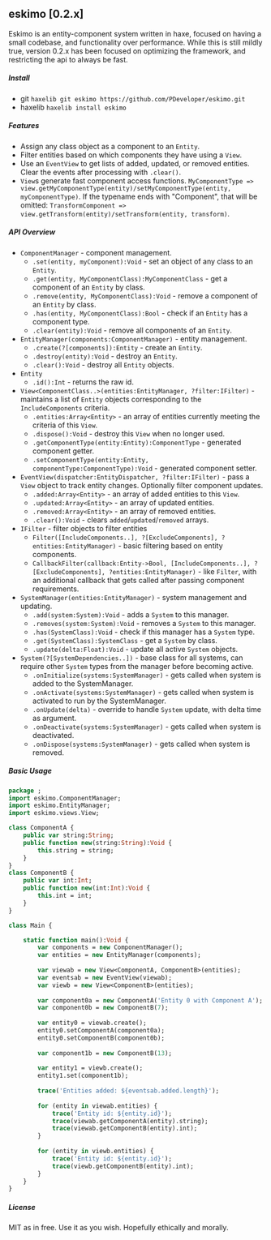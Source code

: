 ## eskimo [0.2.x]
Eskimo is an entity-component system written in haxe, focused on having a small codebase, and functionality over performance. While this is still mildly true, version 0.2.x has been focused on optimizing the framework, and restricting the api to always be fast.

##### Install
* git `haxelib git eskimo https://github.com/PDeveloper/eskimo.git`
* haxelib `haxelib install eskimo`

##### Features
* Assign any class object as a component to an `Entity`.
* Filter entities based on which components they have using a `View`.
* Use an `EventView` to get lists of added, updated, or removed entities. Clear the events after processing with `.clear()`.
* `View`s generate fast component access functions. `MyComponentType => view.getMyComponentType(entity)/setMyComponentType(entity, myComponentType)`. If the typename ends with "Component", that will be omitted: `TransformComponent => view.getTransform(entity)/setTransform(entity, transform)`.

##### API Overview
* `ComponentManager` - component management.
  * `.set(entity, myComponent):Void` - set an object of any class to an `Entity`.
  * `.get(entity, MyComponentClass):MyComponentClass` - get a component of an `Entity` by class.
  * `.remove(entity, MyComponentClass):Void` - remove a component of an `Entity` by class.
  * `.has(entity, MyComponentClass):Bool` - check if an `Entity` has a component type.
  * `.clear(entity):Void` - remove all components of an `Entity`.
* `EntityManager(components:ComponentManager)` - entity management.
  * `.create(?[components]):Entity` - create an `Entity`.
  * `.destroy(entity):Void` - destroy an `Entity`.
  * `.clear():Void` - destroy all `Entity` objects.
* `Entity`
  * `.id():Int` - returns the raw id.
* `View<ComponentClass..>(entities:EntityManager, ?filter:IFilter)` - maintains a list of `Entity` objects corresponding to the `IncludeComponents` criteria.
  * `.entities:Array<Entity>` - an array of entities currently meeting the criteria of this `View`.
  * `.dispose():Void` - destroy this `View` when no longer used.
  * `.getComponentType(entity:Entity):ComponentType` - generated component getter.
  * `.setComponentType(entity:Entity, componentType:ComponentType):Void` - generated component setter.
* `EventView(dispatcher:EntityDispatcher, ?filter:IFilter)` - pass a `View` object to track entity changes. Optionally filter component updates.
  * `.added:Array<Entity>` - an array of added entities to this `View`.
  * `.updated:Array<Entity>` - an array of updated entities.
  * `.removed:Array<Entity>` - an array of removed entities.
  * `.clear():Void` - clears `added`/`updated`/`removed` arrays.
* `IFilter` - filter objects to filter entities
  * `Filter([IncludeComponents..], ?[ExcludeComponents], ?entities:EntityManager)` - basic filtering based on entity components.
  * `CallbackFilter(callback:Entity->Bool, [IncludeComponents..], ?[ExcludeComponents], ?entities:EntityManager)` - like `Filter`, with an additional callback that gets called after passing component requirements.
* `SystemManager(entities:EntityManager)` - system management and updating.
  * `.add(system:System):Void` - adds a `System` to this manager.
  * `.removes(system:System):Void` - removes a `System` to this manager.
  * `.has(SystemClass):Void` - check if this manager has a `System` type.
  * `.get(SystemClass):SystemClass` - get a `System` by class.
  * `.update(delta:Float):Void` - update all active `System` objects.
* `System(?[SystemDependencies..])` - base class for all systems, can require other `System` types from the manager before becoming active.
  * `.onInitialize(systems:SystemManager)` - gets called when system is added to the SystemManager.
  * `.onActivate(systems:SystemManager)` - gets called when system is activated to run by the SystemManager.
  * `.onUpdate(delta)` - override to handle `System` update, with delta time as argument.
  * `.onDeactivate(systems:SystemManager)` - gets called when system is deactivated.
  * `.onDispose(systems:SystemManager)` - gets called when system is removed.

##### Basic Usage
```haxe
package ;
import eskimo.ComponentManager;
import eskimo.EntityManager;
import eskimo.views.View;

class ComponentA {
	public var string:String;
	public function new(string:String):Void {
		this.string = string;
	}
}
class ComponentB {
	public var int:Int;
	public function new(int:Int):Void {
		this.int = int;
	}
}

class Main {

	static function main():Void {
		var components = new ComponentManager();
		var entities = new EntityManager(components);
		
		var viewab = new View<ComponentA, ComponentB>(entities);
		var eventsab = new EventView(viewab);
		var viewb = new View<ComponentB>(entities);
		
		var component0a = new ComponentA('Entity 0 with Component A');
		var component0b = new ComponentB(7);
		
		var entity0 = viewab.create();
		entity0.setComponentA(component0a);
		entity0.setComponentB(component0b);
		
		var component1b = new ComponentB(13);
		
		var entity1 = viewb.create();
		entity1.set(component1b);
		
		trace('Entities added: ${eventsab.added.length}');
		
		for (entity in viewab.entities) {
			trace('Entity id: ${entity.id}');
			trace(viewab.getComponentA(entity).string);
			trace(viewab.getComponentB(entity).int);
		}
		
		for (entity in viewb.entities) {
			trace('Entity id: ${entity.id}');
			trace(viewb.getComponentB(entity).int);
		}
	}
}
```

##### License
MIT as in free. Use it as you wish. Hopefully ethically and morally.
